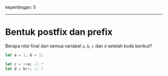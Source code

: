 kepentingan: 5

---

# Bentuk postfix dan prefix

Berapa nilai final dari semua variabel `a`, `b`, `c` dan `d` setelah kode berikut?

```js
let a = 1, b = 1;

let c = ++a; // ?
let d = b++; // ?
```

